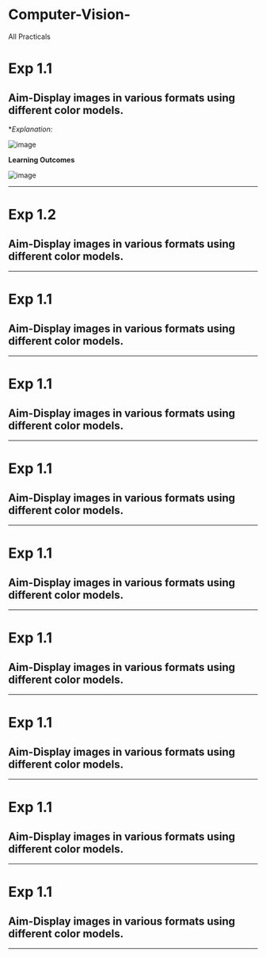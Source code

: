 # Computer-Vision-
All Practicals


# Exp 1.1 
## Aim-Display images in various formats using different color models.

**Explanation:*

![image](https://github.com/user-attachments/assets/2f74ba9f-d247-459f-9778-a0cc8963415c)

**Learning Outcomes**

![image](https://github.com/user-attachments/assets/2eb3e3e0-cc50-4f9d-b84b-1802f6de0436)


----------------------------------------------------------------------
# Exp 1.2 
## Aim-Display images in various formats using different color models.
----------------------------------------------------------------------
# Exp 1.1 
## Aim-Display images in various formats using different color models.
----------------------------------------------------------------------
# Exp 1.1 
## Aim-Display images in various formats using different color models.
----------------------------------------------------------------------
# Exp 1.1 
## Aim-Display images in various formats using different color models.
----------------------------------------------------------------------
# Exp 1.1 
## Aim-Display images in various formats using different color models.
----------------------------------------------------------------------
# Exp 1.1 
## Aim-Display images in various formats using different color models.
----------------------------------------------------------------------
# Exp 1.1 
## Aim-Display images in various formats using different color models.
----------------------------------------------------------------------
# Exp 1.1 
## Aim-Display images in various formats using different color models.
----------------------------------------------------------------------
# Exp 1.1 
## Aim-Display images in various formats using different color models.
----------------------------------------------------------------------
